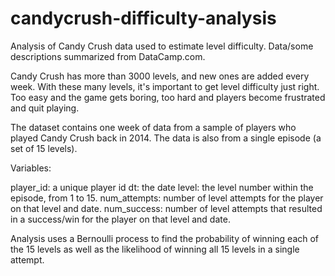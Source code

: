 # candycrush-difficulty-analysis
Analysis of Candy Crush data used to estimate level difficulty. Data/some descriptions summarized from DataCamp.com.

Candy Crush has more than 3000 levels, and new ones are added every week. With these many levels, it's important to get level difficulty just right. Too easy and the game gets boring, too hard and players become frustrated and quit playing.

The dataset contains one week of data from a sample of players who played Candy Crush back in 2014. The data is also from a single episode (a set of 15 levels). 

Variables:

player_id: a unique player id
dt: the date
level: the level number within the episode, from 1 to 15.
num_attempts: number of level attempts for the player on that level and date.
num_success: number of level attempts that resulted in a success/win for the player on that level and date.

Analysis uses a Bernoulli process to find the probability of winning each of the 15 levels as well as the likelihood of winning all 15 levels in a single attempt.
